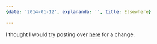 ```yaml
---
{date: '2014-01-12', explananda: '', title: Elsewhere}

---
```

I thought I would try posting over <a href="http://chrisyoung.net/prose/blog/">here</a> for a change.

